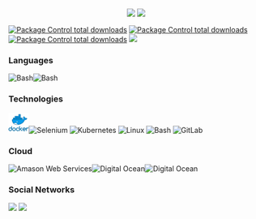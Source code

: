 
<br>
<p align = "center">
  <img src = "https://github-readme-stats.vercel.app/api?username=DenisMurynka&show_icons=true&theme=tokyonight&line_height=27">
  <img src = "https://github-readme-stats.vercel.app/api/top-langs/?username=DenisMurynka&hide=css,java,html&theme=tokyonight">
</p>


[![Package Control total downloads](https://img.shields.io/badge/Name-Denis-ff69b4)]()
[![Package Control total downloads](https://img.shields.io/badge/Sex-Yes-green)]()
[![Package Control total downloads](https://img.shields.io/badge/Gender-Engineer-yellow)]()
[![](https://img.shields.io/badge/TG-denowns-blue)](https://t.me/denowns)




<p>

### Languages
<img title="Bash" alt="Bash" width="40px" src="https://img.icons8.com/color/2x/python.png"><img title="Bash" alt="Bash" width="40px" src="https://img.icons8.com/color/2x/postgreesql.png">

<p>

### Technologies
<img title="Docker" alt="Docker" width="40px" src="https://raw.githubusercontent.com/github/explore/master/topics/docker/docker.png"><img title="Selenium" alt="Selenium" width="40px" src="https://img.icons8.com/color/48/000000/selenium-test-automation.png">
<img title="Kubernetes" alt="Kubernetes" width="40px" src="https://img.icons8.com/color/2x/kubernetes.png">
<img title="Linux" alt="Linux" width="40px" src="https://img.icons8.com/color/2x/linux.png">
<img title="Bash" alt="Bash" width="40px" src="https://img.icons8.com/color/2x/jenkins.png">
<img title="GitLab" alt="GitLab" width="40px" src="https://img.icons8.com/color/2x/gitlab.png">
</p>

### Cloud
<img title="Amason Web Services" alt="Amason Web Services" width="40px" src="https://img.icons8.com/color/452/amazon-web-services.png"><img title="Digital Ocean" alt="Digital Ocean" width="40px" src="https://img.icons8.com/windows/344/digital-ocean.png"><img title="Digital Ocean" alt="Digital Ocean" width="40px" src="https://img.icons8.com/color/2x/heroku.png">

### Social Networks
[<img src="https://img.shields.io/badge/-%230077B5.svg?&style=for-the-badge&logo=linkedin&logoColor=white" />](https://www.linkedin.com/in/demnis-murynka/) 
[<img src = "https://img.shields.io/badge/-%23E4405F.svg?&style=for-the-badge&logo=instagram&logoColor=white">](https://www.instagram.com/denis.murynka/) 